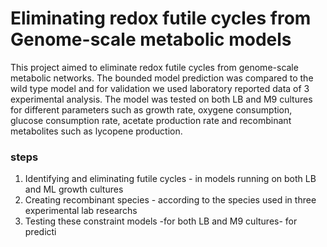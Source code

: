 # Eliminating redox futile cycles from Genome-scale metabolic models
This project aimed to eliminate redox futile cycles from genome-scale metabolic networks. The bounded model prediction was compared to the wild type model and for validation we used laboratory reported data of 3 experimental analysis.
The model was tested on both LB and M9 cultures for different parameters such as growth rate, oxygene consumption, glucose consumption rate, acetate production rate and recombinant metabolites such as lycopene production.


### steps
1) Identifying and eliminating futile cycles - in models running on both LB and ML growth cultures
2) Creating recombinant species - according to the species used in three experimental lab researchs
3) Testing these constraint models -for both LB and M9 cultures- for predicti
